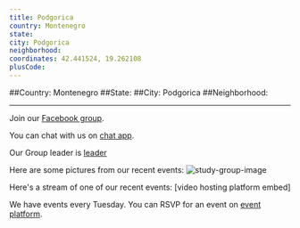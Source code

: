 ```yaml
---
title: Podgorica
country: Montenegro
state: 
city: Podgorica
neighborhood: 
coordinates: 42.441524, 19.262108
plusCode:
---
```


##Country: Montenegro
##State: 
##City: Podgorica
##Neighborhood: 
*****
Join our [Facebook group](https://www.facebook.com/groups/free.code.camp.podgorica.cg).

You can chat with us on [chat app]().

Our Group leader is [leader]()

Here are some pictures from our recent events:
![study-group-image]()

Here's a stream of one of our recent events:
[video hosting platform embed]

We have events every Tuesday. You can RSVP for an event on [event platform]().
